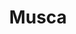 ---
title: "Musca"
hashtag: musca
borders:
  - Apus
  - Carina
  - Centaurus
  - Chamaeleon
  - Circinus
  - Crux
layout: hashtag
tags:
  - Constellation
---